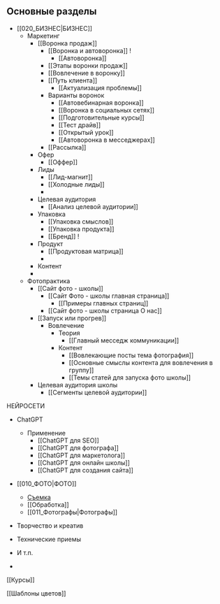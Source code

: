 ## Основные разделы
- [[020_БИЗНЕС|БИЗНЕС]]
	- Маркетинг
		- [[Воронка продаж]]
			- [[Воронка и автоворонка]] !
				- [[Автоворонка]]
			- [[Этапы воронки продаж]]
			- [[Вовлечение в воронку]]
			- [[Путь клиента]]
				- [[Актуализация проблемы]]
			- Варианты воронок
				- [[Автовебинарная воронка]]
				- [[Воронка в социальных сетях]]
				- [[Подготовительные курсы]]
				- [[Тест драйв]]
				- [[Открытый урок]]
				- [[Автоворонка в месседжерах]]
			- [[Рассылка]]
		- Офер
			- [[Оффер]]
		- Лиды
			- [[Лид-магнит]]
			- [[Холодные лиды]]
			- 
		- Целевая аудитория
			- [[Анализ целевой аудитории]]
		- Упаковка
			- [[Упаковка смыслов]]
			- [[Упаковка продукта]]
			- [[Бренд]] !
		- Продукт
			- [[Продуктовая матрица]]
			- 
		- Контент
		- 
	- Фотопрактика 
		- [[Сайт фото - школы]]
			- [[Сайт Фото - школы главная страница]]
				- [[Примеры главных страниц]]
			- [[Сайт фото - школы страница О нас]]
		- [[Запуск или прогрев]]
			- Вовлечение
				- Теория
					- [[Главный месседж коммуникации]]
				- Контент
					- [[Вовлекающие посты тема фотография]]
					- [[Основные смыслы контента для вовлечения в группу]]
					- [[Темы статей для запуска фото школы]]	
		- Целевая аудитория школы
			- [[Сегменты целевой аудитории]]
 
НЕЙРОСЕТИ
 - ChatGPT
	 - Применение
		 - [[ChatGPT для SEO]]
		 - [[ChatGPT для фотографа]]
		 - [[ChatGPT для маркетолога]]
		 - [[ChatGPT для онлайн школы]]
		 - [[ChatGPT для создания сайта]]

- [[010_ФОТО|ФОТО]]
	- [Съемка](../Съемка.md)
	- [[Обработка]]
	- [[011_Фотографы|Фотографы]]
- Творчество и креатив
- Технические приемы
- И т.п.
- 
[[Курсы]]

[[Шаблоны цветов]]
